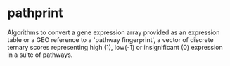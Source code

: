 # pathprint
Algorithms to convert a gene expression array provided as
        an expression table or a GEO reference to a 'pathway
        fingerprint', a vector of discrete ternary scores representing
        high (1), low(-1) or insignificant (0) expression in a suite of
        pathways.
